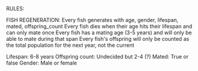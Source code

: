 RULES:

FISH REGENERATION:
Every fish generates with age, gender, lifespan, mated, offspring_count
Every fish dies when their age hits their lifespan and can only mate once
Every fish has a mating age (3-5 years) and will only be able to mate during that span
Every fish's offspring will only be counted as the total population for the next year, not the current

Lifespan: 6-8 years
Offspring count: Undecided but 2-4 (?)
Mated: True or false
Gender: Male or female